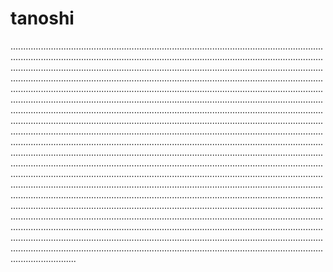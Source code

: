 # tanoshi

..........................................................................................................................................................................................................................................................................................................................................................................................................................................................................................................................................................................................................................................................................................................................................................................................................................................................................................................................................................................................................................................................................................................................................................................................................................................................................................................................................................................................................................................................................................................................................................................................................................................................................................................................................................................................................................................................................................................................................................................................................................................................................................................................................................................................................................................................................................................................................................................................................................................................................................................................................................................................................